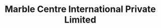 ---
title: "Marble Centre International Private Limited"
url: /bangalore/marble-centre-international-private-limited/
shop: shop
---